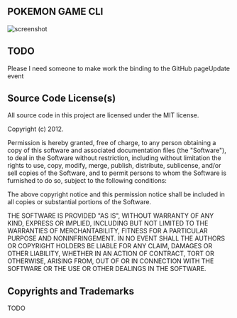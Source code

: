 ## POKEMON GAME CLI 

![screenshot](https://github.com/DavidToca/pokemon-game-cli/raw/master/pokemon-cli-screenshot.png)

## TODO

Please I need someone to make work the binding to the GitHub pageUpdate event

## Source Code License(s)

All source code in this project are licensed under the MIT license.

Copyright (c) 2012.

Permission is hereby granted, free of charge, to any person obtaining a copy
of this software and associated documentation files (the "Software"), to deal
in the Software without restriction, including without limitation the rights
to use, copy, modify, merge, publish, distribute, sublicense, and/or sell
copies of the Software, and to permit persons to whom the Software is
furnished to do so, subject to the following conditions:

The above copyright notice and this permission notice shall be included in
all copies or substantial portions of the Software.

THE SOFTWARE IS PROVIDED "AS IS", WITHOUT WARRANTY OF ANY KIND, EXPRESS OR
IMPLIED, INCLUDING BUT NOT LIMITED TO THE WARRANTIES OF MERCHANTABILITY,
FITNESS FOR A PARTICULAR PURPOSE AND NONINFRINGEMENT. IN NO EVENT SHALL THE
AUTHORS OR COPYRIGHT HOLDERS BE LIABLE FOR ANY CLAIM, DAMAGES OR OTHER
LIABILITY, WHETHER IN AN ACTION OF CONTRACT, TORT OR OTHERWISE, ARISING FROM,
OUT OF OR IN CONNECTION WITH THE SOFTWARE OR THE USE OR OTHER DEALINGS IN
THE SOFTWARE.

## Copyrights and Trademarks

TODO
